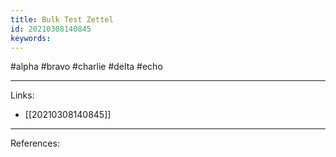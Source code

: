 ```yaml
---
title: Bulk Test Zettel
id: 20210308140845
keywords:
---
```

#alpha #bravo #charlie #delta #echo

---
Links:

- [[20210308140845]]

---
References:
